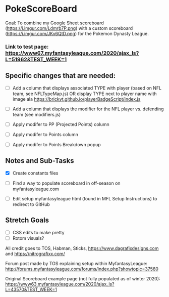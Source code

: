 # PokeScoreBoard
Goal: To combine my Google Sheet scoreboard (https://i.imgur.com/Ldmrb7P.png) with a custom scoreboard (https://i.imgur.com/JKv6QtD.png) for the Pokemon Dynasty League.

### Link to test page: https://www67.myfantasyleague.com/2020/ajax_ls?L=51962&TEST_WEEK=1

## Specific changes that are needed:
   - [ ] Add a column that displays associated TYPE with player (based on NFL team, see NFLTypeMap.js) OR display TYPE next to player name with image ala https://brickyt.github.io/playerBadgeScript/index.js
   - [ ] Add a column that displays the modifier for the NFL player vs. defending team (see modifiers.js)
   - [ ] Apply modifer to PP (Projected Points) column
   - [ ] Apply modifer to Points column
   - [ ] Apply modifer to Points Breakdown popup
    




## Notes and Sub-Tasks
- [x] Create constants files
- [ ] Find a way to populate scoreboard in off-season on myfantasyleague.com
- [ ] Edit setup myfantasyleague html (found in MFL Setup Instructions) to redirect to GitHub




## Stretch Goals
- [ ] CSS edits to make pretty
- [ ] Rotom visuals?

All credit goes to TOS, Habman, Sticks, https://www.dagrafixdesigns.com and https://nitrografixx.com/

Forum post made by TOS explaining setup within MyfantasyLeague: http://forums.myfantasyleague.com/forums/index.php?showtopic=37560

Original Scoreboard example page (not fully populated as of winter 2020): https://www63.myfantasyleague.com/2020/ajax_ls?L=43570&TEST_WEEK=1
